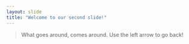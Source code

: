 ```yaml
---
layout: slide
title: "Welcome to our second slide!"
---
```

>What goes around, comes around.
Use the left arrow to go back!